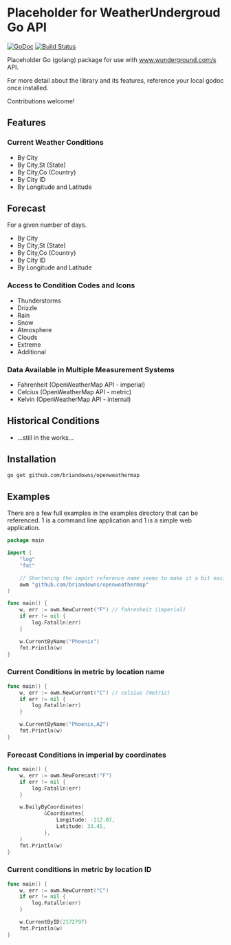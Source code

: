 # Placeholder for WeatherUndergroud Go API

[![GoDoc](https://godoc.org/github.com/vertikar/weatherunderground?status.svg)](https://godoc.org/github.com/vertikar/weatherunderground) [![Build Status](https://travis-ci.org/vertikar/weatherunderground.svg?branch=master)](https://travis-ci.org/vertikar/weatherunderground)

Placeholder Go (golang) package for use with www.wunderground.com/s API.

For more detail about the library and its features, reference your local godoc once installed.

Contributions welcome!

## Features

### Current Weather Conditions

- By City
- By City,St (State)
- By City,Co (Country)
- By City ID
- By Longitude and Latitude

## Forecast

For a given number of days.

- By City
- By City,St (State)
- By City,Co (Country)
- By City ID
- By Longitude and Latitude

### Access to Condition Codes and Icons

- Thunderstorms
- Drizzle
- Rain
- Snow
- Atmosphere
- Clouds
- Extreme
- Additional

### Data Available in Multiple Measurement Systems

- Fahrenheit (OpenWeatherMap API - imperial)
- Celcius (OpenWeatherMap API - metric)
- Kelvin (OpenWeatherMap API - internal)

## Historical Conditions

- ...still in the works...

## Installation

```bash
go get github.com/briandowns/openweathermap
```

## Examples

There are a few full examples in the examples directory that can be referenced.  1 is a command line application and 1 is a simple web application.

```Go
package main

import (
    "log"
    "fmt"

	// Shortening the import reference name seems to make it a bit easier
    owm "github.com/briandowns/openweathermap"
)

func main() {
    w, err := owm.NewCurrent("F") // fahrenheit (imperial)
    if err != nil {
        log.Fatalln(err)
    }

    w.CurrentByName("Phoenix")
    fmt.Println(w)
}
```

### Current Conditions in metric by location name

```Go
func main() {
    w, err := owm.NewCurrent("C") // celsius (metric)
    if err != nil {
        log.Fatalln(err)
    }

    w.CurrentByName("Phoenix,AZ")
    fmt.Println(w)
}
```

### Forecast Conditions in imperial by coordinates

```Go
func main() {
    w, err := owm.NewForecast("F")
    if err != nil {
        log.Fatalln(err)
    }

    w.DailyByCoordinates(
    		&Coordinates{
    			Longitude: -112.07,
    			Latitude: 33.45,
    		},
    )
    fmt.Println(w)
}
```

### Current conditions in metric by location ID

```Go
func main() {
    w, err := owm.NewCurrent("C")
    if err != nil {
        log.Fatalln(err)
    }

    w.CurrentByID(2172797)
    fmt.Println(w)
}
```
